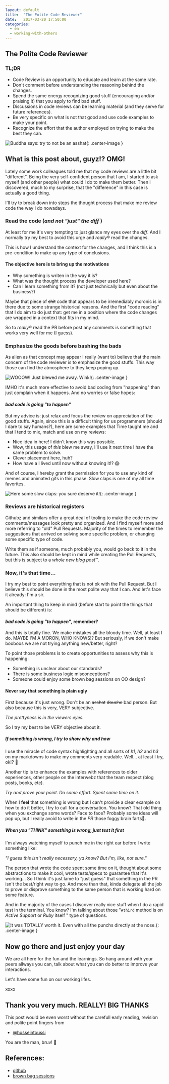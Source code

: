 ```yaml
---
layout: default
title:  "The Polite Code Reviewer"
date:   2017-03-20 17:50:00
categories:
  - en
  - working-with-others
---
```


## The Polite Code Reviewer

### TL;DR

 - Code Review is an opportunity to educate
and learn at the same rate.
 - Don't comment before understanding the reasoning behind the changes.
 - Spend the same energy recognizing good stuff
(encouraging and/or praising it)
that you apply to find bad stuff.
 - Discussions in code reviews can be learning material
(and they serve for future references).
 - Be very specific on what is not that good and
use code examples to make your point.
 - Recognize the effort that the author employed
on trying to make the best they can.

![Buddha says: try to not be an asshat](/images/polite-code-reviewer/buddha-try-to-not-be-an-asshat.jpg){: .center-image }

## What is this post about, guyz!? OMG!

Lately some work colleagues told me
that my code reviews are a little bit "different".
Being the very self-confident person that I am,
I started to ask myself (and other people)
what could I do to make them better.
Then I discovered,
much to my surprise,
that the "difference" in this case is actually a good thing.

I'll try to break down into steps
the thought process that make me review code
the way I do nowadays.

### Read the code (_and not "just" the diff_ )

At least for me it's very tempting to just glance my eyes over the _diff_.
And I normally try my best to avoid this urge
and *really*® read the changes.

This is how I understand the context for the changes,
and I think this is a pre-condition
to make up any type of conclusions.

#### The objective here is to bring up the motivations

 - Why something is writen in the way it is?
 - What was the thought process the developer used here?
 - Can I learn something from it?
  (not just technically but even about the business?)

Maybe that piece of ~~shit~~ code
that appears to be irremediably moronic
is in there due to some strange historical reasons.
And the first "code reading" that I do
aim to do just that:
get me in a position where the code changes
are wrapped in a context that fits in my mind.

So to *really*® read the PR before post any comments
is something that works very well for me (I guess).

### Emphasize the goods before bashing the bads

As alien as that concept may appear I really (want to) believe that
the main concern of the code reviewer is to emphasize the good stuffs.
This way those can find the atmosphere to they keep poping up.

![WOOOW! Just blewed me away. Wink!](/images/polite-code-reviewer/wow-wink.gif){: .center-image }

IMHO it's much more effective to avoid bad coding from "happening"
than just complain when it happens.
And no worries or false hopes:

#### _bad code is going "to happen"_

But my advice is: just relax
and focus the review on appreciation of the good stuffs.
Again, since this is a difficult thing for us programmers
(should I dare to say humans?),
here are some examples that Time taught me
and that I tend to mix, match and use on my reviews:

 - Nice idea in here! I didn't know this was possible.
 - Wow, this usage of _this_ blew me away,
I'll use it next time I have the same problem to solve.
 - Clever placement here, huh?
 - How have a I lived until now without knowing it!? 😱

And of course, I hereby grant the permission
for you to use any kind of memes and animated gifs in this phase.
Slow claps is one of my all time favorites.

![Here some slow claps: you sure deserve it!](/images/polite-code-reviewer/slow-claps.gif){: .center-image }

### Reviews are historical registers

Githubz and similars offer a great deal of tooling
to make the code review comments/messages look pretty and organized.
And I find myself more and more referring to "old" Pull Requests.
Majority of the times to remember the suggestions
that arrived on solving some specific problem,
or changing some specific type of code.

Write them as if someone,
much probably you,
would go back to it in the future.
This also should be kept in mind
while creating the Pull Requests,
but this is subject to a _whole new blog post_™.

### Now, it's that time...

I try my best to point everything
that is not ok with the Pull Request.
But I believe this should be done in the
most polite way that I can.
And let's face it already: I'm a sir.

An important thing to keep in mind
(before start to point the things that should be different)
is:

#### _bad code **is going "to happen"**_, remember?

And this is totally fine.
We make mistakes all the bloody time.
Well, at least I do.
MAYBE I'M A MORON, WHO KNOWS!?
But seriously, if we don't make booboos
we are not trying anything new/better, right?

To point those problems is
to create opportunities to assess why this is happening:
 - Something is unclear about our standards?
 - There is some business logic misconceptions?
 - Someone could enjoy some brown bag sessions on OO design?

#### Never say that something is plain ugly

First because it's just wrong.
Don't be an ~~asshat~~ ~~douche~~ bad person.
But also because this is very, VERY subjective.

_The prettyness is in the viewers eyes._

So I try my best to be VERY objective about it.

##### If something is wrong, I try to show why and how

I use the miracle of code syntax highlighting
and all sorts of _h1_, _h2_ and _h3_ on my markdowns
to make my comments very readable.
Well... at least I try, ok!? 😤

Another tip is to enhance the examples
with references to older experiences,
other people on the interwebz that the team respect
(blog posts, books, etc).

_Try and prove your point.
Do some effort.
Spent some time on it._

When I **feel** that something is wrong
but I can't provide a clear example on how to do it better,
I try to call for a conversation.
You know? That old thing when you
exchange some words? Face to face?
Probably some ideas will pop up,
but I really avoid to write in the _PR_ those foggy brain farts💨.

##### When you "THINK" something is wrong, just test it first

I'm always watching myself to punch me in the right ear
before I write something like:

_"I guess this isn't really necessary, ya know?
But I'm, like, not sure."_

The person that wrote the code spent some time on it,
thought about some abstractions to make it cool,
wrote tests/specs to guarantee that it's working...
So I think it's just lame to "just guess"
that something in the PR isn't the best/right way to go.
And more than that,
kinda delegate all the job to prove or disprove
something to the same person
that is working hard on some feature.

And in the majority of the cases
I discover really nice stuff when I do a rapid test in the terminal.
You know? I'm talking about those
"`#third` method is on _Active Support_ or _Ruby_ itself "
type of questions.

![It was TOTALLY worth it. Even with all the punchs directly at the nose.](/images/polite-code-reviewer/worth-it.jpg){: .center-image }

## Now go there and just enjoy your day

We are all here for the fun and the learnings.
So hang around with your peers allways you can,
talk about what you can do better
to improve your interactions.

Let's have some fun on our working lifes.

xoxo

## Thank you very much. REALLY! BIG THANKS

This post would be even worst
without the carefull early reading, revision
and polite point fingers from

 - [@hosseintoussi](https://github.com/hosseintoussi)

You are the man, bruv! 💙

## References:

 + [github](http://github.com)
 + [brown bag sessions](https://www.quora.com/What-is-a-brown-bag-session)
